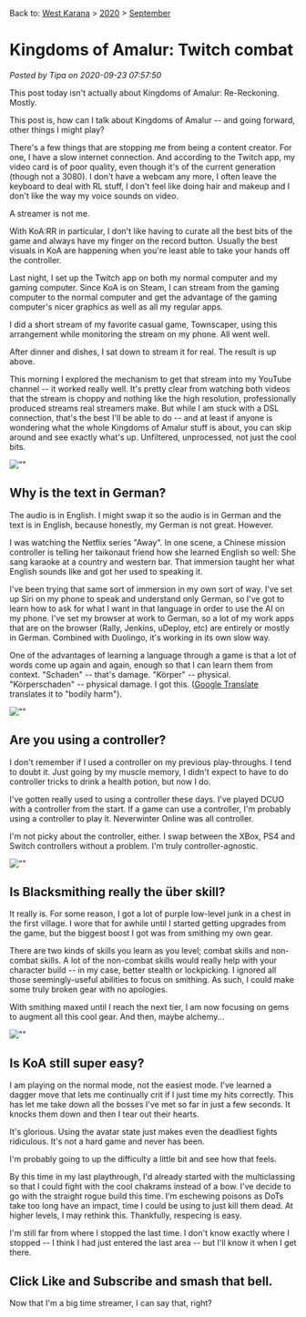 Back to: [West Karana](/posts/westkarana.md) > [2020](/posts/2020/westkarana.md) > [September](./westkarana.md)
# Kingdoms of Amalur: Twitch combat

*Posted by Tipa on 2020-09-23 07:57:50*


This post today isn't actually about Kingdoms of Amalur: Re-Reckoning. Mostly.



This post is, how can I talk about Kingdoms of Amalur -- and going forward, other things I might play?



There's a few things that are stopping me from being a content creator. For one, I have a slow internet connection. And according to the Twitch app, my video card is of poor quality, even though it's of the current generation (though not a 3080). I don't have a webcam any more, I often leave the keyboard to deal with RL stuff, I don't feel like doing hair and makeup and I don't like the way my voice sounds on video.



A streamer is not me.



With KoA:RR in particular, I don't like having to curate all the best bits of the game and always have my finger on the record button. Usually the best visuals in KoA are happening when you're least able to take your hands off the controller.






Last night, I set up the Twitch app on both my normal computer and my gaming computer. Since KoA is on Steam, I can stream from the gaming computer to the normal computer and get the advantage of the gaming computer's nicer graphics as well as all my regular apps.



I did a short stream of my favorite casual game, Townscaper, using this arrangement while monitoring the stream on my phone. All went well.



After dinner and dishes, I sat down to stream it for real. The result is up above.





This morning I explored the mechanism to get that stream into my YouTube channel -- it worked really well. It's pretty clear from watching both videos that the stream is choppy and nothing like the high resolution, professionally produced streams real streamers make. But while I am stuck with a DSL connection, that's the best I'll be able to do -- and at least if anyone is wondering what the whole Kingdoms of Amalur stuff is about, you can skip around and see exactly what's up. Unfiltered, unprocessed, not just the cool bits.



![\"\"](\"https://chasingdings.com/wp-content/uploads/2020/09/streaming_client-2020-09-22-23-08-16-90-1024x576.jpg\")

Why is the text in German?
--------------------------



The audio is in English. I might swap it so the audio is in German and the text is in English, because honestly, my German is not great. However.



I was watching the Netflix series \"Away\". In one scene, a Chinese mission controller is telling her taikonaut friend how she learned English so well: She sang karaoke at a country and western bar. That immersion taught her what English sounds like and got her used to speaking it.



I've been trying that same sort of immersion in my own sort of way. I've set up Siri on my phone to speak and understand only German, so I've got to learn how to ask for what I want in that language in order to use the AI on my phone. I've set my browser at work to German, so a lot of my work apps that are on the browser (Rally, Jenkins, uDeploy, etc) are entirely or mostly in German. Combined with Duolingo, it's working in its own slow way.



One of the advantages of learning a language through a game is that a lot of words come up again and again, enough so that I can learn them from context. \"Schaden\" -- that's damage. \"Körper\" -- physical. \"Körperschaden\" -- physical damage. I got this. ([Google Translate](\"https://translate.google.com/#view=home&op=translate&sl=de&tl=en&text=K%C3%B6rperschaden\") translates it to \"bodily harm\").



![\"\"](\"https://chasingdings.com/wp-content/uploads/2020/09/streaming_client-2020-09-22-22-22-08-16-1024x576.jpg\")

Are you using a controller?
---------------------------



I don't remember if I used a controller on my previous play-throughs. I tend to doubt it. Just going by my muscle memory, I didn't expect to have to do controller tricks to drink a health potion, but now I do.



I've gotten really used to using a controller these days. I've played DCUO with a controller from the start. If a game can use a controller, I'm probably using a controller to play it. Neverwinter Online was all controller.



I'm not picky about the controller, either. I swap between the XBox, PS4 and Switch controllers without a problem. I'm truly controller-agnostic.



![\"\"](\"https://chasingdings.com/wp-content/uploads/2020/09/streaming_client-2020-09-22-22-19-35-96-1024x576.jpg\")

Is Blacksmithing really the über skill?
---------------------------------------



It really is. For some reason, I got a lot of purple low-level junk in a chest in the first village. I wore that for awhile until I started getting upgrades from the game, but the biggest boost I got was from smithing my own gear.



There are two kinds of skills you learn as you level; combat skills and non-combat skills. A lot of the non-combat skills would really help with your character build -- in my case, better stealth or lockpicking. I ignored all those seemingly-useful abilities to focus on smithing. As such, I could make some truly broken gear with no apologies.



With smithing maxed until I reach the next tier, I am now focusing on gems to augment all this cool gear. And then, maybe alchemy...



![\"\"](\"https://chasingdings.com/wp-content/uploads/2020/09/streaming_client-2020-09-21-23-35-30-15-1024x576.jpg\")

Is KoA still super easy?
------------------------



I am playing on the normal mode, not the easiest mode. I've learned a dagger move that lets me continually crit if I just time my hits correctly. This has let me take down all the bosses I've met so far in just a few seconds. It knocks them down and then I tear out their hearts.



It's glorious. Using the avatar state just makes even the deadliest fights ridiculous. It's not a hard game and never has been.



I'm probably going to up the difficulty a little bit and see how that feels.



By this time in my last playthrough, I'd already started with the multiclassing so that I could fight with the cool chakrams instead of a bow. I've decide to go with the straight rogue build this time. I'm eschewing poisons as DoTs take too long have an impact, time I could be using to just kill them dead. At higher levels, I may rethink this. Thankfully, respecing is easy.



I'm still far from where I stopped the last time. I don't know exactly where I stopped -- I think I had just entered the last area -- but I'll know it when I get there.



Click Like and Subscribe and smash that bell.
---------------------------------------------



Now that I'm a big time streamer, I can say that, right?





